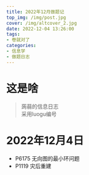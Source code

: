 ```yaml
---
title: 2022年12月做题记
top_img: /img/post.jpg
cover: /img/altcover_2.jpg
date: 2022-12-04 13:26:00
tags:
- 卷就对了
categories:
- 信息学
- 做题日志
---
```

# 这是啥
> 蒟蒻的信息日志  
> 采用luogu编号
# 2022年12月4日
+ P6175 无向图的最小环问题
+ P1119 灾后重建